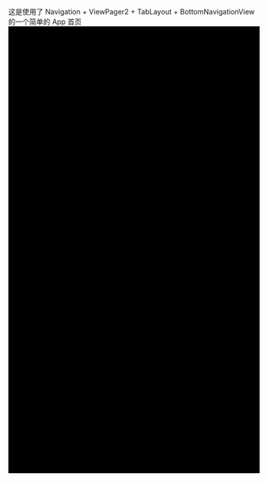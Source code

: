 这是使用了 Navigation + ViewPager2 + TabLayout + BottomNavigationView 的一个简单的 App 首页
![demo](https://github.com/Mcl-123/Navigation_TabLayout_BottomNavigationView_ViewPager2/blob/main/demo.gif)